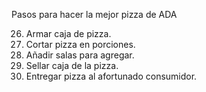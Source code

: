 Pasos para hacer la mejor pizza de ADA

26. Armar caja de pizza.
27. Cortar pizza en porciones.
28. Añadir salas para agregar.
29. Sellar caja de la pizza.
30. Entregar pizza al afortunado consumidor.